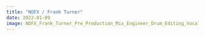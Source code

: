 ```yaml
---
title: "NOFX / Frank Turner"
date: 2022-01-09
image: NOFX_Frank_Turner_Pre_Production_Mix_Engineer_Drum_Editing_Vocal_Tuning.jpeg
---
```

